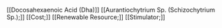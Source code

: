 [[Docosahexaenoic Acid (Dha)]]
[[Aurantiochytrium Sp. (Schizochytrium Sp.);]]
[[Cost;]]
[[Renewable Resource;]]
[[Stimulator;]]
